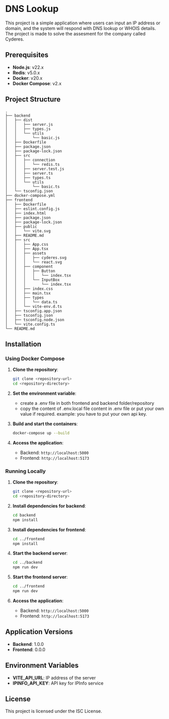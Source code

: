 # DNS Lookup

This project is a simple application where users can input an IP address or domain, and the system will respond with DNS lookup or WHOIS details.
The project is made to solve the assesment for the company called Cyderes.

## Prerequisites

- **Node.js**: v22.x
- **Redis**: v5.0.x
- **Docker**: v20.x
- **Docker Compose**: v2.x

## Project Structure
```
.
├── backend
│   ├── dist
│   │   ├── server.js
│   │   ├── types.js
│   │   └── utils
│   │       └── basic.js
│   ├── Dockerfile
│   ├── package.json
│   ├── package-lock.json
│   ├── src
│   │   ├── connection
│   │   │   └── redis.ts
│   │   ├── server.test.js
│   │   ├── server.ts
│   │   ├── types.ts
│   │   └── utils
│   │       └── basic.ts
│   └── tsconfig.json
├── docker-compose.yml
├── frontend
│   ├── Dockerfile
│   ├── eslint.config.js
│   ├── index.html
│   ├── package.json
│   ├── package-lock.json
│   ├── public
│   │   └── vite.svg
│   ├── README.md
│   ├── src
│   │   ├── App.css
│   │   ├── App.tsx
│   │   ├── assets
│   │   │   ├── cyderes.svg
│   │   │   └── react.svg
│   │   ├── component
│   │   │   ├── Button
│   │   │   │   └── index.tsx
│   │   │   └── InputBox
│   │   │       └── index.tsx
│   │   ├── index.css
│   │   ├── main.tsx
│   │   ├── types
│   │   │   └── data.ts
│   │   └── vite-env.d.ts
│   ├── tsconfig.app.json
│   ├── tsconfig.json
│   ├── tsconfig.node.json
│   └── vite.config.ts
└── README.md
```

## Installation

### Using Docker Compose

1. **Clone the repository**:
    ```sh
    git clone <repository-url>
    cd <repository-directory>
    ```

2. **Set the environment variable**:
    - create a .env file in both frontend and backend folder/repository
    - copy the content of .env.local file content in .env file or put your own value if required. example: you have to put your own api key.

2. **Build and start the containers**:
    ```sh
    docker-compose up --build
    ```

3. **Access the application**:
    - Backend: `http://localhost:5000`
    - Frontend: `http://localhost:5173`

### Running Locally

1. **Clone the repository**:
    ```sh
    git clone <repository-url>
    cd <repository-directory>
    ```

2. **Install dependencies for backend**:
    ```sh
    cd backend
    npm install
    ```

3. **Install dependencies for frontend**:
    ```sh
    cd ../frontend
    npm install
    ```

4. **Start the backend server**:
    ```sh
    cd ../backend
    npm run dev
    ```

5. **Start the frontend server**:
    ```sh
    cd ../frontend
    npm run dev
    ```

6. **Access the application**:
    - Backend: `http://localhost:5000`
    - Frontend: `http://localhost:5173`

## Application Versions

- **Backend**: 1.0.0
- **Frontend**: 0.0.0

## Environment Variables

- **VITE_API_URL**: IP address of the server
- **IPINFO_API_KEY**: API key for IPInfo service

## License

This project is licensed under the ISC License.

